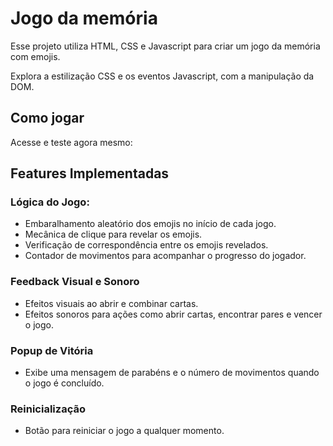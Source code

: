 # Jogo da memória

Esse projeto utiliza HTML, CSS e Javascript para criar um jogo da memória com emojis.

Explora a estilização CSS e os eventos Javascript, com a manipulação da DOM.

## Como jogar

Acesse e teste agora mesmo: 

## Features Implementadas

### **Lógica do Jogo:**

- Embaralhamento aleatório dos emojis no início de cada jogo.
- Mecânica de clique para revelar os emojis.
- Verificação de correspondência entre os emojis revelados.
- Contador de movimentos para acompanhar o progresso do jogador.

### **Feedback Visual e Sonoro**

- Efeitos visuais ao abrir e combinar cartas.
- Efeitos sonoros para ações como abrir cartas, encontrar pares e vencer o jogo.

### **Popup de Vitória**

- Exibe uma mensagem de parabéns e o número de movimentos quando o jogo é concluído.

### **Reinicialização**

- Botão para reiniciar o jogo a qualquer momento.
  
